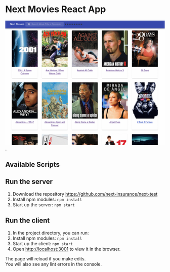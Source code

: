 # Next Movies React App

![](nextMovies.gif).

## Available Scripts

## Run the server

1. Download the repository https://github.com/next-insurance/next-test
2. Install npm modules: `npm install`
3. Start up the server: `npm start`

## Run the client

1. In the project directory, you can run:
2. Install npm modules: `npm install`
3. Start up the client: `npm start`
4. Open [http://localhost:3001](http://localhost:3001) to view it in the browser.

The page will reload if you make edits.\
You will also see any lint errors in the console.
